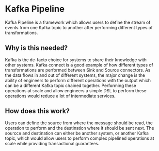 # Kafka Pipeline

Kafka Pipeline is a framework which allows users to define
the stream of events from one Kafka topic to another after
performing different types of transformations.

## Why is this needed?
Kafka is the de-facto choice for systems to share their
knowledge with other systems. Kafka connect is a good
example of how different types of transformations are
performed between Sink and Source connectors.
As the data flows in and out of different systems, the
major change is the ability of engineers to perform
different operations with the output which can be a
different Kafka topic chained together.
Performing these operations at scale and allow engineers
a simple DSL to perform these operations would reduce
a lot of intermediate services.

## How does this work?
Users can define the source from where the message should
be read, the operation to perform and the destination where
it should be sent next.
The sourcce and destination can either be another system, or
another Kafka topic, which would allow users to perform complex
pipelined operations at scale while providing transactional
guarantees.
